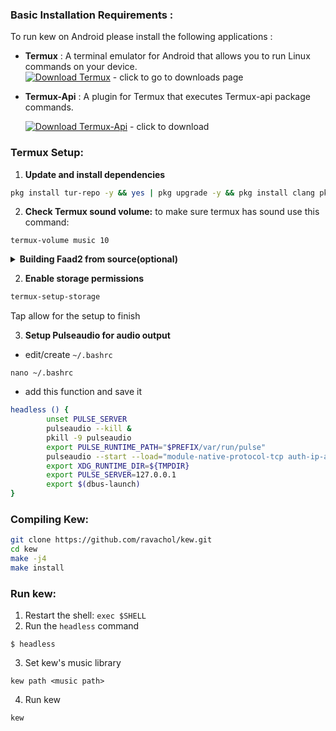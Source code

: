 ### **Basic Installation Requirements :**

To run kew on Android please install the following applications :

- **Termux** : A terminal emulator for Android that allows you to run Linux commands on your device.  
  [![Download Termux](https://img.shields.io/badge/Download-Termux-brightgreen?style=for-the-badge&logo=android)](https://github.com/termux/termux-app/releases/) - click to go to downloads page

- **Termux-Api** : A plugin for Termux that executes Termux-api package commands.

  [![Download Termux-Api](https://img.shields.io/badge/Download-Termux--X11-blue?style=for-the-badge&logo=android)](https://github.com/termux/termux-api/releases/download/v0.53.0/termux-api-app_v0.53.0+github.debug.apk) - click to download

### **Termux Setup:**

1. **Update and install dependencies**
```sh
pkg install tur-repo -y && yes | pkg upgrade -y && pkg install clang pkg-config taglib fftw git make chafa glib libopus opusfile libvorbis libogg pulseaudio dbus termux-api
```

2. **Check Termux sound volume:**
to make sure termux has sound use this command:
```
termux-volume music 10
```

<details>
<summary><b>Building Faad2 from source(optional)</b></summary>

```sh
pkg install cmake make clang
git clone https://github.com/knik0/faad2
cd faad2
cmake -DCMAKE_EXE_LINKER_FLAGS="-lm" . -D CMAKE_INSTALL_PREFIX=/data/data/com.termux/files/usr
make install
```

</details>

2. **Enable storage permissions**
```sh
termux-setup-storage
```
Tap allow for the setup to finish

3. **Setup Pulseaudio for audio output**
* edit/create `~/.bashrc`
```
nano ~/.bashrc
```

* add this function and save it
```bash
headless () {
        unset PULSE_SERVER
        pulseaudio --kill &
        pkill -9 pulseaudio
        export PULSE_RUNTIME_PATH="$PREFIX/var/run/pulse"
        pulseaudio --start --load="module-native-protocol-tcp auth-ip-acl=127.0.0.1 auth-anonymous=1" --load="module-sles-source" --exit-idle-time=-1
        export XDG_RUNTIME_DIR=${TMPDIR}
        export PULSE_SERVER=127.0.0.1
        export $(dbus-launch)
}
```

### **Compiling Kew:** 

```sh
git clone https://github.com/ravachol/kew.git
cd kew
make -j4
make install
```

### **Run kew:**

1. Restart the shell: `exec $SHELL`
2. Run the `headless` command
```
$ headless
```
3. Set kew's music library
```
kew path <music path> 
```
4. Run kew
```
kew
```
